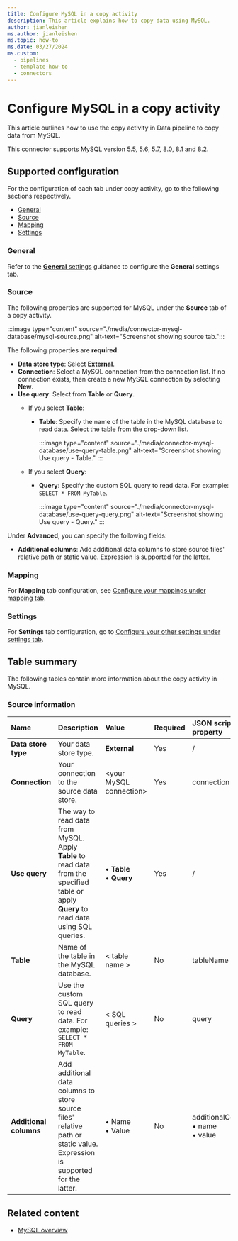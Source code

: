 ```yaml
---
title: Configure MySQL in a copy activity
description: This article explains how to copy data using MySQL.
author: jianleishen
ms.author: jianleishen
ms.topic: how-to
ms.date: 03/27/2024
ms.custom: 
  - pipelines
  - template-how-to
  - connectors
---
```


# Configure MySQL in a copy activity

This article outlines how to use the copy activity in Data pipeline to copy data from MySQL.

This connector supports MySQL version 5.5, 5.6, 5.7, 8.0, 8.1 and 8.2.

## Supported configuration

For the configuration of each tab under copy activity, go to the following sections respectively.

- [General](#general)  
- [Source](#source)
- [Mapping](#mapping)
- [Settings](#settings)

### General

Refer to the [**General** settings](activity-overview.md#general-settings) guidance to configure the **General** settings tab.

### Source

The following properties are supported for MySQL under the **Source** tab of a copy activity.

:::image type="content" source="./media/connector-mysql-database/mysql-source.png" alt-text="Screenshot showing source tab.":::

The following properties are **required**:

- **Data store type**: Select **External**.
- **Connection**:  Select a MySQL connection from the connection list. If no connection exists, then create a new MySQL connection by selecting **New**.
- **Use query**: Select from **Table** or **Query**.
    - If you select **Table**:
      - **Table**: Specify the name of the table in the MySQL database to read data. Select the table from the drop-down list.

        :::image type="content" source="./media/connector-mysql-database/use-query-table.png" alt-text="Screenshot showing Use query - Table." :::

    - If you select **Query**:
      - **Query**: Specify the custom SQL query to read data. For example: `SELECT * FROM MyTable`.

        :::image type="content" source="./media/connector-mysql-database/use-query-query.png" alt-text="Screenshot showing Use query - Query." :::

Under **Advanced**, you can specify the following fields:

- **Additional columns**: Add additional data columns to store source files' relative path or static value. Expression is supported for the latter.

### Mapping

For **Mapping** tab configuration, see [Configure your mappings under mapping tab](copy-data-activity.md#configure-your-mappings-under-mapping-tab). 

### Settings

For **Settings** tab configuration, go to [Configure your other settings under settings tab](copy-data-activity.md#configure-your-other-settings-under-settings-tab).

## Table summary

The following tables contain more information about the copy activity in MySQL.

### Source information

|Name |Description |Value|Required |JSON script property |
|:---|:---|:---|:---|:---|
|**Data store type**|Your data store type.| **External** |Yes|/|
|**Connection** |Your connection to the source data store.|\<your MySQL connection> |Yes|connection|
|**Use query** |The way to read data from MySQL. Apply **Table** to read data from the specified table or apply **Query** to read data using SQL queries.|• **Table** <br>• **Query** |Yes |/|
| **Table** | Name of the table in the MySQL database. | < table name > | No | tableName |
| **Query** | Use the custom SQL query to read data. For example: `SELECT * FROM MyTable`. | < SQL queries > | No | query |
| **Additional columns** | Add additional data columns to store source files' relative path or static value. Expression is supported for the latter. | • Name<br>• Value | No | additionalColumns:<br>• name<br>• value |

## Related content

- [MySQL overview](connector-mysql-database-overview.md)
